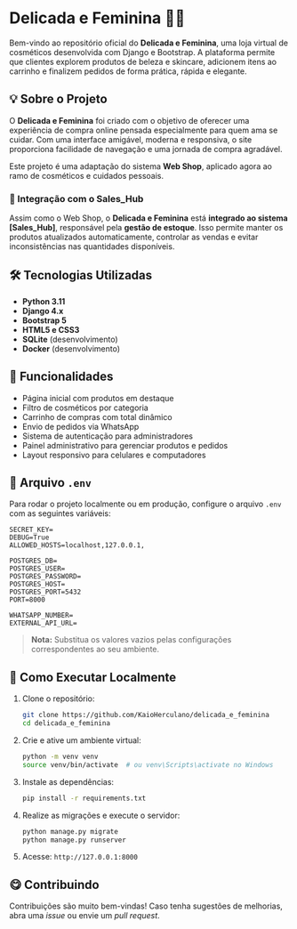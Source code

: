 
# Delicada e Feminina 💅✨

Bem-vindo ao repositório oficial do **Delicada e Feminina**, uma loja virtual de cosméticos desenvolvida com Django e Bootstrap. A plataforma permite que clientes explorem produtos de beleza e skincare, adicionem itens ao carrinho e finalizem pedidos de forma prática, rápida e elegante.

## 💡 Sobre o Projeto

O **Delicada e Feminina** foi criado com o objetivo de oferecer uma experiência de compra online pensada especialmente para quem ama se cuidar. Com uma interface amigável, moderna e responsiva, o site proporciona facilidade de navegação e uma jornada de compra agradável.

Este projeto é uma adaptação do sistema **Web Shop**, aplicado agora ao ramo de cosméticos e cuidados pessoais.

### 🔗 Integração com o Sales_Hub

Assim como o Web Shop, o **Delicada e Feminina** está **integrado ao sistema [Sales_Hub]**, responsável pela **gestão de estoque**. Isso permite manter os produtos atualizados automaticamente, controlar as vendas e evitar inconsistências nas quantidades disponíveis.

## 🛠 Tecnologias Utilizadas

- **Python 3.11**
- **Django 4.x**
- **Bootstrap 5**
- **HTML5 e CSS3**
- **SQLite** (desenvolvimento)
- **Docker** (desenvolvimento)

## 💎 Funcionalidades

- Página inicial com produtos em destaque
- Filtro de cosméticos por categoria
- Carrinho de compras com total dinâmico
- Envio de pedidos via WhatsApp
- Sistema de autenticação para administradores
- Painel administrativo para gerenciar produtos e pedidos
- Layout responsivo para celulares e computadores

## 📝 Arquivo `.env`

Para rodar o projeto localmente ou em produção, configure o arquivo `.env` com as seguintes variáveis:

```
SECRET_KEY=
DEBUG=True
ALLOWED_HOSTS=localhost,127.0.0.1,

POSTGRES_DB=
POSTGRES_USER=
POSTGRES_PASSWORD=
POSTGRES_HOST=
POSTGRES_PORT=5432
PORT=8000

WHATSAPP_NUMBER=
EXTERNAL_API_URL=
```

> **Nota:** Substitua os valores vazios pelas configurações correspondentes ao seu ambiente.

## 🚀 Como Executar Localmente

1. Clone o repositório:

   ```bash
   git clone https://github.com/KaioHerculano/delicada_e_feminina
   cd delicada_e_feminina
   ```

2. Crie e ative um ambiente virtual:

   ```bash
   python -m venv venv
   source venv/bin/activate  # ou venv\Scripts\activate no Windows
   ```

3. Instale as dependências:

   ```bash
   pip install -r requirements.txt
   ```

4. Realize as migrações e execute o servidor:

   ```bash
   python manage.py migrate
   python manage.py runserver
   ```

5. Acesse: `http://127.0.0.1:8000`

## 😋 Contribuindo

Contribuições são muito bem-vindas! Caso tenha sugestões de melhorias, abra uma *issue* ou envie um *pull request*.
